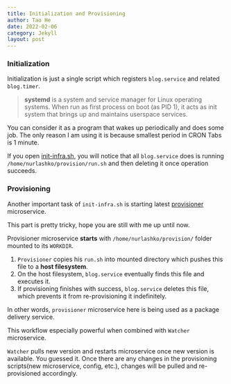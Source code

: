 ```yaml
---
title: Initialization and Provisioning
author: Tao He
date: 2022-02-06
category: Jekyll
layout: post
---
```


### Initialization

Initialization is just a single script which registers `blog.service` and related `blog.timer`.

> **systemd** is a system and service manager for Linux operating systems. When run as first process on boot (as PID 1), it acts as init system that brings up and maintains userspace services. 

You can consider it as a program that wakes up periodically and does some job.
The only reason I am using it is because smallest period in CRON Tabs is 1 minute.

If you open [init-infra.sh](https://github.com/NurlashKO/blog/blob/main/init-infra.sh), you will notice 
that all `blog.service` does is running `/home/nurlashko/provision/run.sh` and then deleting it once operation succeeds.

### Provisioning

Another important task of `init-infra.sh` is starting latest [provisioner](https://github.com/NurlashKO/blog/tree/main/microservices/provisioner) microservice.

This part is pretty tricky, hope you are still with me up until now.

Provisioner microservice **starts** with `/home/nurlashko/provision/` folder mounted to its `WORKDIR`.
1. `Provisioner` copies his `run.sh` into mounted directory which pushes this file to a **host filesystem**.
2. On the host filesystem, `blog.service` eventually finds this file and executes it.
3. If provisioning finishes with success, `blog.service` deletes this file, which prevents it from re-provisioning it indefinitely.

In other words, `provisioner` microservice here is being used as a package delivery service.

This workflow especially powerful when combined with `Watcher` microservice.

`Watcher` pulls new version and restarts microservice once new version is available.
You guessed it.
Once there are any changes in the provisioning scripts(new microservice, config, etc.), 
changes will be pulled and re-provisioned accordingly.